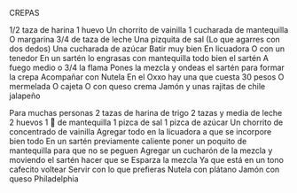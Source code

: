 CREPAS

1/2 taza de harina
1 huevo
Un chorrito de vainilla
1 cucharada de mantequilla
O margarina
3/4 de taza de leche
Una pizquita de sal
(Lo que agarres con dos dedos)
Una cucharada de azúcar
Batir muy bien
En licuadora
O con un tenedor
En un sartén lo engrasas con  mantequilla todo bien el sartén
A fuego medio o 3/4 la flama
Pones la mezcla y ondeas el sartén para formar la crepa
Acompañar con Nutela
En el Oxxo hay una que cuesta 30 pesos
O mermelada
O cajeta
O con queso crema
Jamón y unas rajitas de chile jalapeño


Para muchas personas
2 tazas de harina de trigo
2 tazas y media de leche
2 huevos
1 🥄 de mantequilla
1 pizca de sal
1 pizca de azúcar
Un chorrito de concentrado de vainilla
Agregar todo en la licuadora a que se incorpore bien todo
En un sartén previamente caliente poner un poquito de mantequilla para que no se peguen
Agregar un cucharón de la mezcla y moviendo el sartén hacer que se Esparza la mezcla
Ya que está en un tono cafecito voltear
Servir con lo que prefieras
Nutela con plátano
Jamón con queso Philadelphia
